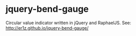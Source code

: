 jquery-bend-gauge
=================

Circular value indicator written in jQuery and RaphaelJS. See: http://er1z.github.io/jquery-bend-gauge/